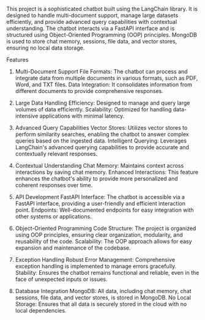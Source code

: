This project is a sophisticated chatbot built using the LangChain library. It is designed to handle multi-document support, manage large datasets efficiently, and provide advanced query capabilities with contextual understanding. The chatbot interacts via a FastAPI interface and is structured using Object-Oriented Programming (OOP) principles. MongoDB is used to store chat memory, sessions, file data, and vector stores, ensuring no local data storage.

Features
1. Multi-Document Support
File Formats: The chatbot can process and integrate data from multiple documents in various formats, such as PDF, Word, and TXT files.
Data Integration: It consolidates information from different documents to provide comprehensive responses.

2. Large Data Handling
Efficiency: Designed to manage and query large volumes of data efficiently.
Scalability: Optimized for handling data-intensive applications with minimal latency.

3. Advanced Query Capabilities
Vector Stores: Utilizes vector stores to perform similarity searches, enabling the chatbot to answer complex queries based on the ingested data.
Intelligent Querying: Leverages LangChain's advanced querying capabilities to provide accurate and contextually relevant responses.

4. Contextual Understanding
Chat Memory: Maintains context across interactions by saving chat memory.
Enhanced Interactions: This feature enhances the chatbot's ability to provide more personalized and coherent responses over time.

5. API Development
FastAPI Interface: The chatbot is accessible via a FastAPI interface, providing a user-friendly and efficient interaction point.
Endpoints: Well-documented endpoints for easy integration with other systems or applications.

6. Object-Oriented Programming
Code Structure: The project is organized using OOP principles, ensuring clear organization, modularity, and reusability of the code.
Scalability: The OOP approach allows for easy expansion and maintenance of the codebase.

7. Exception Handling
Robust Error Management: Comprehensive exception handling is implemented to manage errors gracefully.
Stability: Ensures the chatbot remains functional and reliable, even in the face of unexpected inputs or issues.

8. Database Integration
MongoDB: All data, including chat memory, chat sessions, file data, and vector stores, is stored in MongoDB.
No Local Storage: Ensures that all data is securely stored in the cloud with no local dependencies.

